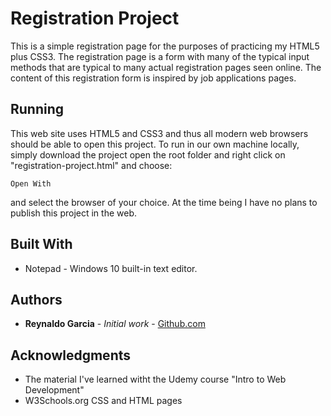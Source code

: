 # Registration Project

This is a simple registration page for the purposes of practicing my HTML5 plus CSS3. The registration page is a form with many of the typical input methods that are typical to many actual registration pages seen online. The content of this registration form is inspired by job applications pages.

## Running

This web site uses HTML5 and CSS3 and thus all modern web browsers should be able to open this project. To run in our own machine locally, simply download the project open the root folder and right click on "registration-project.html" and choose:
```
Open With
```
and select the browser of your choice. At the time being I have no plans to publish this project in the web.


## Built With

* Notepad - Windows 10 built-in text editor.

## Authors

* **Reynaldo Garcia** - *Initial work* - [Github.com](https://github.com/raygar)

## Acknowledgments

* The material I've learned witht the Udemy course "Intro to Web Development"
* W3Schools.org CSS and HTML pages